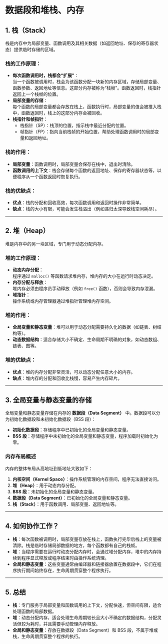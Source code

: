 # 数据段和堆栈、内存

## 1. 栈（Stack）
栈是内存中为局部变量、函数调用及其相关数据（如返回地址、保存的寄存器状态）提供临时存储的区域。

### 栈的工作原理：
- **每次函数调用时，栈都会“扩展”**：  
  当一个函数被调用时，栈会为该函数分配一块新的内存区域，存储局部变量、函数参数、返回地址等信息。这部分内存被称为“栈帧”。函数返回时，栈指针返回上一个栈帧的位置。
- **局部变量的存储**：  
  每个函数的局部变量都会存放在栈上，函数执行时，局部变量的值会被推入栈中，函数返回时，栈上的这部分内存会被回收。
- **栈指针和帧指针**：
  - 栈指针（SP）：栈顶的位置，指示栈中最近分配的位置。
  - 帧指针（FP）：指向当前栈帧的开始位置，帮助处理函数调用时的局部变量和返回地址。

### 栈的作用：
- **局部变量**：函数调用时，局部变量会保存在栈中，退出时清除。
- **函数调用的上下文**：栈会存储每个函数的返回地址、保存的寄存器状态等，以便程序从一个函数返回时恢复执行。

### 栈的优缺点：
- **优点**：栈的分配和回收高效，每次函数调用和返回时操作非常简单。
- **缺点**：栈的大小有限，可能会发生栈溢出（例如递归太深导致栈空间耗尽）。

---

## 2. 堆（Heap）
堆是内存中的另一块区域，专门用于动态分配内存。

### 堆的工作原理：
- **动态内存分配**：  
  程序通过 `malloc()` 等函数请求堆内存，堆内存的大小在运行时动态决定。
- **内存分配与释放**：  
  堆内存必须由程序员手动释放（例如 `free()` 函数），否则会导致内存泄漏。
- **堆指针**：  
  操作系统或内存管理器通过堆指针管理堆内存空间。

### 堆的作用：
- **全局变量和静态变量**：堆可以用于动态分配需要持久化的数据（如链表、树结构等）。
- **动态数据结构**：适合存储大小不确定、生命周期不明确的对象，如动态数组、链表、图等。

### 堆的优缺点：
- **优点**：堆的内存分配非常灵活，可以动态分配任意大小的内存。
- **缺点**：堆内存的分配和回收比栈慢，容易产生内存碎片。

---

## 3. 全局变量与静态变量的存储
全局变量和静态变量存储在内存的 **数据段（Data Segment）** 中。数据段可以分为初始化数据段和未初始化数据段（BSS 段）：
- **初始化数据段**：存储程序中已初始化的全局变量和静态变量。
- **BSS 段**：存储程序中未初始化的全局变量和静态变量，程序加载时初始化为零。

### 内存布局概述
内存的整体布局从高地址到低地址大致如下：
1. **内核空间（Kernel Space）**：操作系统管理的内存空间，程序无法直接访问。
2. **堆（Heap）**：用于动态内存分配。
3. **BSS 段**：未初始化的全局变量和静态变量。
4. **数据段（Data Segment）**：已初始化的全局变量和静态变量。
5. **栈（Stack）**：用于函数调用、局部变量、返回地址等。

---

## 4. 如何协作工作？
- **栈**：每次函数被调用时，局部变量存放在栈上，函数执行完毕后栈上的变量被清除。栈是临时存储局部数据的地方，每个函数都有自己的栈帧。
- **堆**：当程序需要在运行时动态分配内存时，会通过堆分配内存，堆中的内存持续到程序显式释放或程序结束时由操作系统清理。
- **全局和静态变量**：这些变量通常由编译器和链接器放置在数据段中，它们在程序执行期间始终存在，生命周期贯穿整个程序执行。

---

## 5. 总结
- **栈**：专门服务于局部变量和函数调用的上下文，分配快速，但空间有限，适合处理函数的局部数据。
- **堆**：动态分配内存，适合处理生命周期较长且大小不确定的数据结构，分配灵活但较为耗时，并且需要手动管理内存释放。
- **全局和静态变量**：存放在数据段（Data Segment）和 BSS 段，不属于堆或栈，生命周期贯穿整个程序的执行。
